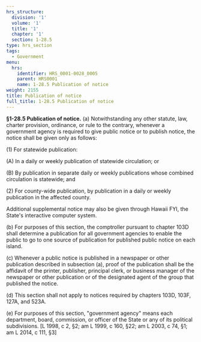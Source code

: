 ```yaml
---
hrs_structure:
  division: '1'
  volume: '1'
  title: '1'
  chapter: '1'
  section: 1-28.5
type: hrs_section
tags:
  - Government
menu:
  hrs:
    identifier: HRS_0001-0028_0005
    parent: HRS0001
    name: 1-28.5 Publication of notice
weight: 2155
title: Publication of notice
full_title: 1-28.5 Publication of notice
---
```

**§1-28.5 Publication of notice.** (a) Notwithstanding any other statute, law, charter provision, ordinance, or rule to the contrary, whenever a government agency is required to give public notice or to publish notice, the notice shall be given only as follows:

(1) For statewide publication:

(A) In a daily or weekly publication of statewide circulation; or

(B) By publication in separate daily or weekly publications whose combined circulation is statewide; and

(2) For county-wide publication, by publication in a daily or weekly publication in the affected county.

Additional supplemental notice may also be given through Hawaii FYI, the State's interactive computer system.

(b) For purposes of this section, the comptroller pursuant to chapter 103D shall determine a publication for all government agencies to enable the public to go to one source of publication for published public notice on each island.

(c) Whenever a public notice is published in a newspaper or other publication described in subsection (a), proof of the publication shall be the affidavit of the printer, publisher, principal clerk, or business manager of the newspaper or other publication or of the designated agent of the group that published the notice.

(d) This section shall not apply to notices required by chapters 103D, 103F, 127A, and 523A.

(e) For purposes of this section, "government agency" means each department, board, commission, or officer of the State or any of its political subdivisions. [L 1998, c 2, §2; am L 1999, c 160, §22; am L 2003, c 74, §1; am L 2014, c 111, §3]